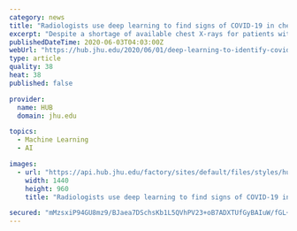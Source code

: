 ```yaml
---
category: news
title: "Radiologists use deep learning to find signs of COVID-19 in chest X-rays"
excerpt: "Despite a shortage of available chest X-rays for patients with COVID-19, the team's model correctly identified the infection 89% of the time"
publishedDateTime: 2020-06-03T04:03:00Z
webUrl: "https://hub.jhu.edu/2020/06/01/deep-learning-to-identify-covid-19-in-chest-x-rays/"
type: article
quality: 38
heat: 38
published: false

provider:
  name: HUB
  domain: jhu.edu

topics:
  - Machine Learning
  - AI

images:
  - url: "https://api.hub.jhu.edu/factory/sites/default/files/styles/hub_xlarge/public/chest_x-ray_covid-19.jpg?itok=WdEKfLGu"
    width: 1440
    height: 960
    title: "Radiologists use deep learning to find signs of COVID-19 in chest X-rays"

secured: "mMzsxiP94GU8mz9/BJaea7DSchsKb1L5QVhPV23+oB7ADXTUfGyBAIuW/fGL+4c2Bx7QjxuID1ATMkGo9h1319y/6SM1To1KnIf1dXr6p8e8jlkNGHRwoSgWMmWx6/0MTJ43nP9k+Dt0H+8qI+OmTMHf87Ww/UbM3keLUTYO58DD6Hsmml+1f4klHlqiexzWkHP3kcVS9maAp5YXw2+MBqx+RSEGPgwcB7crXvBvUC8Alt6219hNgCWRD0Ns9UfzSDXNX2MpWpiVX96z2qutaS8qtfdA8PYiD0oJgy6PaNpMuAZUG+qRh31q2yuKxa1N;jyKcpDFKpQ3kn2uZ6pvtYQ=="
---
```


